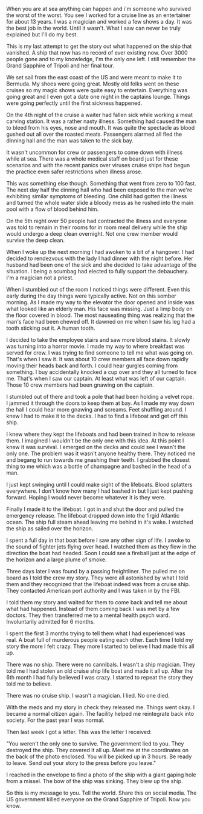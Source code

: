 When you are at sea anything can happen and i'm someone who survived the worst of the worst. You see I worked for a cruise line as an entertainer for about 13 years. I was a magician and worked a few shows a day. It was the best job in the world. Until it wasn't. What I saw can never be truly explained but I'll do my best. 


This is my last attempt to get the story out what happened on the ship that vanished. A ship that now has no record of ever existing now. Over 3000 people gone and to my knowledge, I'm the only one left. I still remember the Grand Sapphire of Tripoli and her final tour. 


We set sail from the east coast of the US and were meant to make it to Bermuda. My shoes were going great. Mostly old folks went on these cruises so my magic shows were quite easy to entertain. Everything was going great and I even got a date one night in the captains lounge. Things were going perfectly until the first sickness happened.


On the 4th night of the cruise a waiter had fallen sick while working a meat carving station. It was a rather nasty illness. Something had caused the man to bleed from his eyes, nose and mouth. It was quite the spectacle as blood gushed out all over the roasted meats. Passengers alarmed all fled the dinning hall and the man was taken to the sick bay. 


It wasn't uncommon for crew or passengers to come down with illness while at sea. There was a whole medical staff on board just for these scenarios and with the recent panics over viruses cruise ships had begun the practice even safer restrictions when illness arose. 


This was something else though. Something that went from zero to 100 fast. The next day half the dinning hall who had been exposed to the man we're exhibiting similar symptoms of bleeding. One child had gotten the illness and turned the whole water slide a bloody mess as he rushed into the main pool with a flow of blood behind him.


On the 5th night over 50 people had contracted the illness and everyone was told to remain in their rooms for in room meal delivery while the ship would undergo a deep clean overnight. Not one crew member would survive the deep clean. 


When I woke up the next morning I had awoken to a bit of a hangover. I had decided to rendezvous with the lady I had dinner with the night before. Her husband had been one of the sick and she decided to take advantage of the situation. I being a scumbag had elected to fully support the debauchery. I'm a magician not a priest. 


When I stumbled out of the room I noticed things were different. Even this early during the day things were typically active. Not on this somber morning. As I made my way to the elevator the door opened and inside was what looked like an elderly man. His face was missing. Just a limp body on the floor covered in blood. The most nauseating thing was realizing that the man's face had been chewed off. It dawned on me when I saw his leg had a tooth sticking out it. A human tooth. 


I decided to take the employee stairs and saw more blood stains. It slowly was turning into a horror movie. I made my way to where breakfast was served for crew. I was trying to find someone to tell me what was going on. That's when I saw it. It was about 10 crew members all face down rapidly moving their heads back and forth. I could hear gurgles coming from something. I buy accidentally knocked a cup over and they all turned to face me. That's when I saw our captain. At least what was left of our captain. Those 10 crew members had been gnawing on the captain.


I stumbled out of there and took a pole that had been holding a velvet rope.  I jammed it through the doors to keep them at bay. As I made my way down the hall I could hear more gnawing and screams. Feet shuffling around. I knew I had to make it to the decks. I had to find a lifeboat and get off this ship. 


I knew where they kept the lifeboats and had been trained in how to release them. I imagined I wouldn't be the only one with this idea. At this point I knew it was survival. I emerged on the decks and could see I wasn't the only one. The problem was it wasn't anyone healthy there. They noticed me and begang to run towards me gnashing their teeth. I grabbed the closest thing to me which was a bottle of champagne and bashed in the head of a man. 


I just kept swinging until I could make sight of the lifeboats. Blood splatters everywhere. I don't know how many I had bashed in but I just kept pushing forward. Hoping I would never become whatever it is they were. 


Finally I made it to the lifeboat. I got in and shut the door and pulled the emergency release. The lifeboat dropped down into the firgid Atlantic ocean. The ship full steam ahead leaving me behind in it's wake. I watched the ship as sailed over the horizon.


I spent a full day in that boat before I saw any other sign of life. I awoke to the sound of fighter jets flying over head. I watched them as they flew in the direction the boat had headed. Soon I could see a fireball just at the edge of the horizon and a large plume of smoke. 


Three days later I was found by a passing freightliner. The pulled me on board as I told the crew my story. They were all astonished by what I told them and they recognized that the lifeboat indeed was from a cruise ship. They contacted American port authority and I was taken in by the FBI. 


I told them my story and waited for them to come back and tell me about what had happened. Instead of them coming back I was met by a few doctors. They then transferred me to a mental health psych ward. Involuntarily admitted for 6 months. 


I spent the first 3 months trying to tell them what I had experienced was real. A boat full of murderous people eating each other. Each time I told my story the more I felt crazy. They more I started to believe I had made this all up.


There was no ship. There were no cannibals. I wasn't a ship magician. They told me I had stolen an old cruise ship life boat and made it all up. After the 6th month I had fully believed I was crazy. I started to repeat the story they told me to believe. 


There was no cruise ship. I wasn't a magician. I lied. No one died. 


With the meds and my story in check they released me. Things went okay. I became a normal citizen again. The facility helped me reintegrate back into society. For the past year I was normal. 


Then last week I got a letter. This was the letter I received:


"You weren't the only one to survive. The government lied to you. They destroyed the ship. They covered it all up. Meet me at the coordinates on the back of the photo enclosed. You will be picked up in 3 hours. Be ready to leave. Send out your story to the press before you leave."


I reached in the envelope to find a photo of the ship with a giant gaping hole from a missel. The bow of the ship was sinking. They blew up the ship. 


So this is my message to you. Tell the world. Share this on social media. The US government killed everyone on the Grand Sapphire of Tripoli. Now you know.